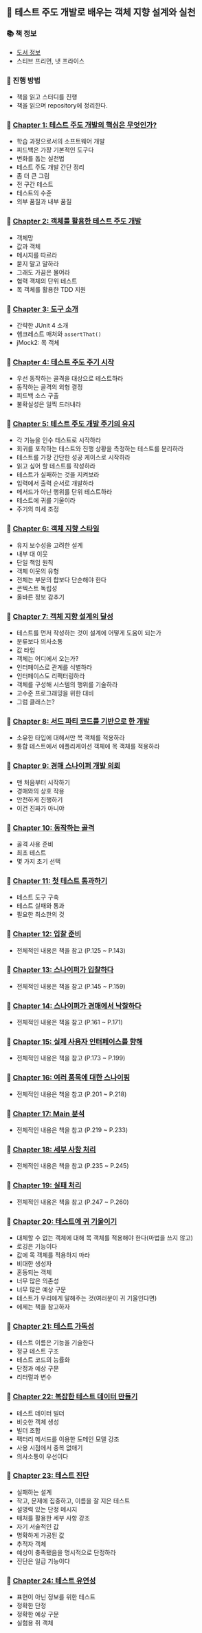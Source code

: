 ## 🚀 테스트 주도 개발로 배우는 객체 지향 설계와 실천

### 📚 책 정보
- [도서 정보](http://www.yes24.com/Product/Goods/9008455)
- 스티브 프리먼, 냇 프라이스

### 🎯 진행 방법
- 책을 읽고 스터디를 진행
- 책을 읽으며 repository에 정리한다.

### 🐣 [Chapter 1: 테스트 주도 개발의 핵심은 무엇인가?](https://github.com/saseungmin/reading_books_record_repository/tree/master/%ED%85%8C%EC%8A%A4%ED%8A%B8%20%EC%A3%BC%EB%8F%84%20%EA%B0%9C%EB%B0%9C%EB%A1%9C%20%EB%B0%B0%EC%9A%B0%EB%8A%94%20%EA%B0%9D%EC%B2%B4%20%EC%A7%80%ED%96%A5%20%EC%84%A4%EA%B3%84%EC%99%80%20%EC%8B%A4%EC%B2%9C/Chapter%201)
- 학습 과정으로서의 소프트웨어 개발
- 피드백은 가장 기본적인 도구다
- 변화를 돕는 실천법
- 테스트 주도 개발 간단 정리
- 좀 더 큰 그림
- 전 구간 테스트
- 테스트의 수준
- 외부 품질과 내부 품질

### 🐣 [Chapter 2: 객체를 활용한 테스트 주도 개발](https://github.com/saseungmin/reading_books_record_repository/tree/master/%ED%85%8C%EC%8A%A4%ED%8A%B8%20%EC%A3%BC%EB%8F%84%20%EA%B0%9C%EB%B0%9C%EB%A1%9C%20%EB%B0%B0%EC%9A%B0%EB%8A%94%20%EA%B0%9D%EC%B2%B4%20%EC%A7%80%ED%96%A5%20%EC%84%A4%EA%B3%84%EC%99%80%20%EC%8B%A4%EC%B2%9C/Chapter%202)
- 객체망
- 값과 객체
- 메시지를 따르라
- 묻지 말고 말하라
- 그래도 가끔은 물어라
- 협력 객체의 단위 테스트
- 목 객체를 활용한 TDD 지원

### 🐣 [Chapter 3: 도구 소개](https://github.com/saseungmin/reading_books_record_repository/tree/master/%ED%85%8C%EC%8A%A4%ED%8A%B8%20%EC%A3%BC%EB%8F%84%20%EA%B0%9C%EB%B0%9C%EB%A1%9C%20%EB%B0%B0%EC%9A%B0%EB%8A%94%20%EA%B0%9D%EC%B2%B4%20%EC%A7%80%ED%96%A5%20%EC%84%A4%EA%B3%84%EC%99%80%20%EC%8B%A4%EC%B2%9C/Chapter%203)
- 간략한 JUnit 4 소개
- 햄크레스트 매처와 `assertThat()`
- jMock2: 목 객체

### 🐣 [Chapter 4: 테스트 주도 주기 시작](https://github.com/saseungmin/reading_books_record_repository/tree/master/%ED%85%8C%EC%8A%A4%ED%8A%B8%20%EC%A3%BC%EB%8F%84%20%EA%B0%9C%EB%B0%9C%EB%A1%9C%20%EB%B0%B0%EC%9A%B0%EB%8A%94%20%EA%B0%9D%EC%B2%B4%20%EC%A7%80%ED%96%A5%20%EC%84%A4%EA%B3%84%EC%99%80%20%EC%8B%A4%EC%B2%9C/Chapter%204)
- 우선 동작하는 골격을 대상으로 테스트하라
- 동작하는 골격의 외형 결정
- 피드백 소스 구출
- 불확실성은 일찍 드러내라

### 🐣 [Chapter 5: 테스트 주도 개발 주기의 유지](https://github.com/saseungmin/reading_books_record_repository/tree/master/%ED%85%8C%EC%8A%A4%ED%8A%B8%20%EC%A3%BC%EB%8F%84%20%EA%B0%9C%EB%B0%9C%EB%A1%9C%20%EB%B0%B0%EC%9A%B0%EB%8A%94%20%EA%B0%9D%EC%B2%B4%20%EC%A7%80%ED%96%A5%20%EC%84%A4%EA%B3%84%EC%99%80%20%EC%8B%A4%EC%B2%9C/Chapter%205)
- 각 기능을 인수 테스트로 시작하라
- 회귀를 포착하는 테스트와 진행 상황을 측정하는 테스트를 분리하라
- 테스트를 가장 간단한 성공 케이스로 시작하라
- 읽고 싶어 할 테스트를 작성하라
- 테스트가 실패하는 것을 지켜보라
- 입력에서 출력 순서로 개발하라
- 메서드가 아닌 행위를 단위 테스트하라
- 테스트에 귀를 기울이라
- 주기의 미세 조정

### 🐣 [Chapter 6: 객체 지향 스타일](https://github.com/saseungmin/reading_books_record_repository/tree/master/%ED%85%8C%EC%8A%A4%ED%8A%B8%20%EC%A3%BC%EB%8F%84%20%EA%B0%9C%EB%B0%9C%EB%A1%9C%20%EB%B0%B0%EC%9A%B0%EB%8A%94%20%EA%B0%9D%EC%B2%B4%20%EC%A7%80%ED%96%A5%20%EC%84%A4%EA%B3%84%EC%99%80%20%EC%8B%A4%EC%B2%9C/Chapter%206)
- 유지 보수성을 고려한 설계
- 내부 대 이웃
- 단일 책임 원칙
- 객체 이웃의 유형
- 전체는 부분의 합보다 단순해야 한다
- 콘텍스트 독립성
- 올바른 정보 감추기

### 🐣 [Chapter 7: 객체 지향 설계의 달성](https://github.com/saseungmin/reading_books_record_repository/tree/master/%ED%85%8C%EC%8A%A4%ED%8A%B8%20%EC%A3%BC%EB%8F%84%20%EA%B0%9C%EB%B0%9C%EB%A1%9C%20%EB%B0%B0%EC%9A%B0%EB%8A%94%20%EA%B0%9D%EC%B2%B4%20%EC%A7%80%ED%96%A5%20%EC%84%A4%EA%B3%84%EC%99%80%20%EC%8B%A4%EC%B2%9C/Chapter%207)
- 테스트를 먼저 작성하는 것이 설계에 어떻게 도움이 되는가
- 분류보다 의사소통
- 값 타입
- 객체는 어디에서 오는가?
- 인터페이스로 관계를 식별하라
- 인터페이스도 리팩터링하라
- 객체를 구성해 시스템의 행위를 기술하라
- 고수준 프로그래밍을 위한 대비
- 그럼 클래스는?

### 🐣 [Chapter 8: 서드 파티 코드를 기반으로 한 개발](https://github.com/saseungmin/reading_books_record_repository/tree/master/%ED%85%8C%EC%8A%A4%ED%8A%B8%20%EC%A3%BC%EB%8F%84%20%EA%B0%9C%EB%B0%9C%EB%A1%9C%20%EB%B0%B0%EC%9A%B0%EB%8A%94%20%EA%B0%9D%EC%B2%B4%20%EC%A7%80%ED%96%A5%20%EC%84%A4%EA%B3%84%EC%99%80%20%EC%8B%A4%EC%B2%9C/Chapter%208)
- 소유한 타입에 대해서만 목 객체를 적용하라
- 통합 테스트에서 애플리케이션 객체에 목 객체를 적용하라

### 🐣 [Chapter 9: 경매 스나이퍼 개발 의뢰](https://github.com/saseungmin/reading_books_record_repository/tree/master/%ED%85%8C%EC%8A%A4%ED%8A%B8%20%EC%A3%BC%EB%8F%84%20%EA%B0%9C%EB%B0%9C%EB%A1%9C%20%EB%B0%B0%EC%9A%B0%EB%8A%94%20%EA%B0%9D%EC%B2%B4%20%EC%A7%80%ED%96%A5%20%EC%84%A4%EA%B3%84%EC%99%80%20%EC%8B%A4%EC%B2%9C/Chapter%209)
- 맨 처음부터 시작하기
- 경매와의 상호 작용
- 안전하게 진행하기
- 이건 진짜가 아니야

### 🐣 [Chapter 10: 동작하는 골격](https://github.com/saseungmin/reading_books_record_repository/tree/master/%ED%85%8C%EC%8A%A4%ED%8A%B8%20%EC%A3%BC%EB%8F%84%20%EA%B0%9C%EB%B0%9C%EB%A1%9C%20%EB%B0%B0%EC%9A%B0%EB%8A%94%20%EA%B0%9D%EC%B2%B4%20%EC%A7%80%ED%96%A5%20%EC%84%A4%EA%B3%84%EC%99%80%20%EC%8B%A4%EC%B2%9C/Chapter%2010)
- 골격 사용 준비
- 최초 테스트
- 몇 가지 초기 선택

### 🐣 [Chapter 11: 첫 테스트 통과하기](https://github.com/saseungmin/reading_books_record_repository/tree/master/%ED%85%8C%EC%8A%A4%ED%8A%B8%20%EC%A3%BC%EB%8F%84%20%EA%B0%9C%EB%B0%9C%EB%A1%9C%20%EB%B0%B0%EC%9A%B0%EB%8A%94%20%EA%B0%9D%EC%B2%B4%20%EC%A7%80%ED%96%A5%20%EC%84%A4%EA%B3%84%EC%99%80%20%EC%8B%A4%EC%B2%9C/Chapter%2011)
- 테스트 도구 구축
- 테스트 실패와 통과
- 필요한 최소한의 것

### 🐣 [Chapter 12: 입찰 준비](https://github.com/saseungmin/reading_books_record_repository/tree/master/%ED%85%8C%EC%8A%A4%ED%8A%B8%20%EC%A3%BC%EB%8F%84%20%EA%B0%9C%EB%B0%9C%EB%A1%9C%20%EB%B0%B0%EC%9A%B0%EB%8A%94%20%EA%B0%9D%EC%B2%B4%20%EC%A7%80%ED%96%A5%20%EC%84%A4%EA%B3%84%EC%99%80%20%EC%8B%A4%EC%B2%9C/Chapter%2012)
- 전체적인 내용은 책을 참고 (P.125 ~ P.143)

### 🐣 [Chapter 13: 스나이퍼가 입찰하다](https://github.com/saseungmin/reading_books_record_repository/tree/master/%ED%85%8C%EC%8A%A4%ED%8A%B8%20%EC%A3%BC%EB%8F%84%20%EA%B0%9C%EB%B0%9C%EB%A1%9C%20%EB%B0%B0%EC%9A%B0%EB%8A%94%20%EA%B0%9D%EC%B2%B4%20%EC%A7%80%ED%96%A5%20%EC%84%A4%EA%B3%84%EC%99%80%20%EC%8B%A4%EC%B2%9C/Chapter%2013)
- 전체적인 내용은 책을 참고 (P.145 ~ P.159)

### 🐣 [Chapter 14: 스나이퍼가 경매에서 낙찰하다](https://github.com/saseungmin/reading_books_record_repository/tree/master/%ED%85%8C%EC%8A%A4%ED%8A%B8%20%EC%A3%BC%EB%8F%84%20%EA%B0%9C%EB%B0%9C%EB%A1%9C%20%EB%B0%B0%EC%9A%B0%EB%8A%94%20%EA%B0%9D%EC%B2%B4%20%EC%A7%80%ED%96%A5%20%EC%84%A4%EA%B3%84%EC%99%80%20%EC%8B%A4%EC%B2%9C/Chapter%2014)
- 전체적인 내용은 책을 참고 (P.161 ~ P.171)

### 🐣 [Chapter 15: 실제 사용자 인터페이스를 향해](https://github.com/saseungmin/reading_books_record_repository/tree/master/%ED%85%8C%EC%8A%A4%ED%8A%B8%20%EC%A3%BC%EB%8F%84%20%EA%B0%9C%EB%B0%9C%EB%A1%9C%20%EB%B0%B0%EC%9A%B0%EB%8A%94%20%EA%B0%9D%EC%B2%B4%20%EC%A7%80%ED%96%A5%20%EC%84%A4%EA%B3%84%EC%99%80%20%EC%8B%A4%EC%B2%9C/Chapter%2015)
- 전체적인 내용은 책을 참고 (P.173 ~ P.199)

### 🐣 [Chapter 16: 여러 품목에 대한 스나이핑](https://github.com/saseungmin/reading_books_record_repository/tree/master/%ED%85%8C%EC%8A%A4%ED%8A%B8%20%EC%A3%BC%EB%8F%84%20%EA%B0%9C%EB%B0%9C%EB%A1%9C%20%EB%B0%B0%EC%9A%B0%EB%8A%94%20%EA%B0%9D%EC%B2%B4%20%EC%A7%80%ED%96%A5%20%EC%84%A4%EA%B3%84%EC%99%80%20%EC%8B%A4%EC%B2%9C/Chapter%2016)
- 전체적인 내용은 책을 참고 (P.201 ~ P.218)

### 🐣 [Chapter 17: Main 분석](https://github.com/saseungmin/reading_books_record_repository/tree/master/%ED%85%8C%EC%8A%A4%ED%8A%B8%20%EC%A3%BC%EB%8F%84%20%EA%B0%9C%EB%B0%9C%EB%A1%9C%20%EB%B0%B0%EC%9A%B0%EB%8A%94%20%EA%B0%9D%EC%B2%B4%20%EC%A7%80%ED%96%A5%20%EC%84%A4%EA%B3%84%EC%99%80%20%EC%8B%A4%EC%B2%9C/Chapter%2017)
- 전체적인 내용은 책을 참고 (P.219 ~ P.233)

### 🐣 [Chapter 18: 세부 사항 처리](https://github.com/saseungmin/reading_books_record_repository/tree/master/%ED%85%8C%EC%8A%A4%ED%8A%B8%20%EC%A3%BC%EB%8F%84%20%EA%B0%9C%EB%B0%9C%EB%A1%9C%20%EB%B0%B0%EC%9A%B0%EB%8A%94%20%EA%B0%9D%EC%B2%B4%20%EC%A7%80%ED%96%A5%20%EC%84%A4%EA%B3%84%EC%99%80%20%EC%8B%A4%EC%B2%9C/Chapter%2018)
- 전체적인 내용은 책을 참고 (P.235 ~ P.245)

### 🐣 [Chapter 19: 실패 처리](https://github.com/saseungmin/reading_books_record_repository/tree/master/%ED%85%8C%EC%8A%A4%ED%8A%B8%20%EC%A3%BC%EB%8F%84%20%EA%B0%9C%EB%B0%9C%EB%A1%9C%20%EB%B0%B0%EC%9A%B0%EB%8A%94%20%EA%B0%9D%EC%B2%B4%20%EC%A7%80%ED%96%A5%20%EC%84%A4%EA%B3%84%EC%99%80%20%EC%8B%A4%EC%B2%9C/Chapter%2019)
- 전체적인 내용은 책을 참고 (P.247 ~ P.260)

### 🐣 [Chapter 20: 테스트에 귀 기울이기](https://github.com/saseungmin/reading_books_record_repository/tree/master/%ED%85%8C%EC%8A%A4%ED%8A%B8%20%EC%A3%BC%EB%8F%84%20%EA%B0%9C%EB%B0%9C%EB%A1%9C%20%EB%B0%B0%EC%9A%B0%EB%8A%94%20%EA%B0%9D%EC%B2%B4%20%EC%A7%80%ED%96%A5%20%EC%84%A4%EA%B3%84%EC%99%80%20%EC%8B%A4%EC%B2%9C/Chapter%2020)
- 대체할 수 없는 객체에 대해 목 객체를 적용해야 한다(마법을 쓰지 않고)
- 로깅은 기능이다
- 값에 목 객체를 적용하지 마라
- 비대한 생성자
- 혼동되는 객체
- 너무 많은 의존성
- 너무 많은 예상 구문
- 테스트가 우리에게 말해주는 것(여러분이 귀 기울인다면)
- 에제는 책을 참고하자

### 🐣 [Chapter 21: 테스트 가독성](https://github.com/saseungmin/reading_books_record_repository/tree/master/%ED%85%8C%EC%8A%A4%ED%8A%B8%20%EC%A3%BC%EB%8F%84%20%EA%B0%9C%EB%B0%9C%EB%A1%9C%20%EB%B0%B0%EC%9A%B0%EB%8A%94%20%EA%B0%9D%EC%B2%B4%20%EC%A7%80%ED%96%A5%20%EC%84%A4%EA%B3%84%EC%99%80%20%EC%8B%A4%EC%B2%9C/Chapter%2021)
- 테스트 이름은 기능을 기술한다
- 정규 테스트 구조
- 테스트 코드의 능률화
- 단정과 예상 구문
- 리터럴과 변수

### 🐣 [Chapter 22: 복잡한 테스트 데이터 만들기](https://github.com/saseungmin/reading_books_record_repository/tree/master/%ED%85%8C%EC%8A%A4%ED%8A%B8%20%EC%A3%BC%EB%8F%84%20%EA%B0%9C%EB%B0%9C%EB%A1%9C%20%EB%B0%B0%EC%9A%B0%EB%8A%94%20%EA%B0%9D%EC%B2%B4%20%EC%A7%80%ED%96%A5%20%EC%84%A4%EA%B3%84%EC%99%80%20%EC%8B%A4%EC%B2%9C/Chapter%2022)
- 테스트 데이터 빌더
- 비슷한 객체 생성
- 빌더 조합
- 팩터리 메서드를 이용한 도메인 모델 강조
- 사용 시점에서 중복 없애기
- 의사소통이 우선이다

### 🐣 [Chapter 23: 테스트 진단](https://github.com/saseungmin/reading_books_record_repository/tree/master/%ED%85%8C%EC%8A%A4%ED%8A%B8%20%EC%A3%BC%EB%8F%84%20%EA%B0%9C%EB%B0%9C%EB%A1%9C%20%EB%B0%B0%EC%9A%B0%EB%8A%94%20%EA%B0%9D%EC%B2%B4%20%EC%A7%80%ED%96%A5%20%EC%84%A4%EA%B3%84%EC%99%80%20%EC%8B%A4%EC%B2%9C/Chapter%2023)
- 실패하는 설계
- 작고, 문제에 집중하고, 이름을 잘 지은 테스트
- 설명력 있는 단정 메시지
- 매처를 활용한 세부 사항 강조
- 자기 서술적인 값
- 명확하게 가공된 값
- 추적자 객체
- 예상이 충족됐음을 명시적으로 단정하라
- 진단은 일급 기능이다

### 🐣 [Chapter 24: 테스트 유연성](https://github.com/saseungmin/reading_books_record_repository/tree/master/%ED%85%8C%EC%8A%A4%ED%8A%B8%20%EC%A3%BC%EB%8F%84%20%EA%B0%9C%EB%B0%9C%EB%A1%9C%20%EB%B0%B0%EC%9A%B0%EB%8A%94%20%EA%B0%9D%EC%B2%B4%20%EC%A7%80%ED%96%A5%20%EC%84%A4%EA%B3%84%EC%99%80%20%EC%8B%A4%EC%B2%9C/Chapter%2024)
- 표현이 아닌 정보를 위한 테스트
- 정확한 단정
- 정확한 예상 구문
- 실험용 쥐 객체
